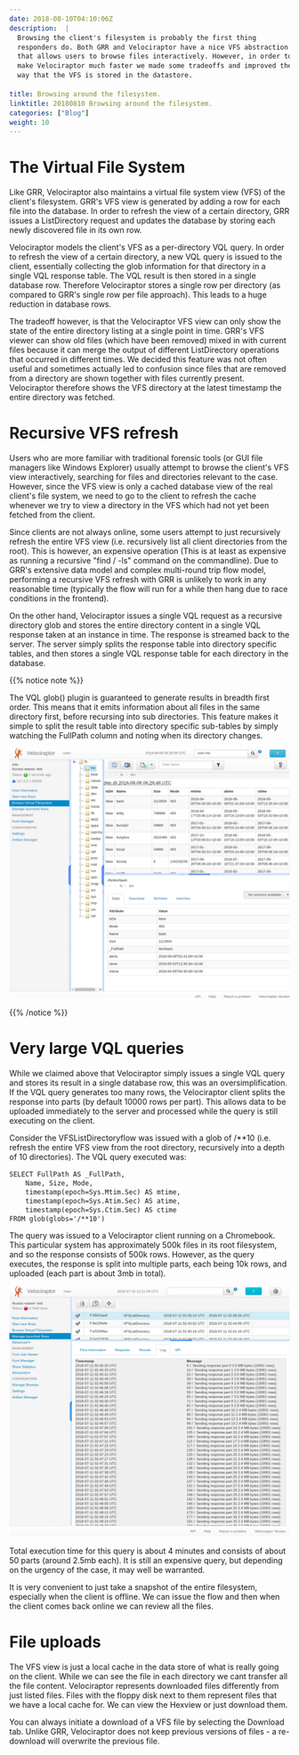```yaml
---
date: 2018-08-10T04:10:06Z
description:  |
  Browsing the client's filesystem is probably the first thing
  responders do. Both GRR and Velociraptor have a nice VFS abstraction
  that allows users to browse files interactively. However, in order to
  make Velociraptor much faster we made some tradeoffs and improved the
  way that the VFS is stored in the datastore.

title: Browsing around the filesystem.
linktitle: 20180810 Browsing around the filesystem.
categories: ["Blog"]
weight: 10
---
```


The Virtual File System
=======================

Like GRR, Velociraptor also maintains a virtual file system view (VFS)
of the client\'s filesystem. GRR\'s VFS view is generated by adding a
row for each file into the database. In order to refresh the view of a
certain directory, GRR issues a ListDirectory request and updates the
database by storing each newly discovered file in its own row.

Velociraptor models the client\'s VFS as a per-directory VQL query. In
order to refresh the view of a certain directory, a new VQL query is
issued to the client, essentially collecting the glob information for
that directory in a single VQL response table. The VQL result is then
stored in a single database row. Therefore Velociraptor stores a single
row per directory (as compared to GRR\'s single row per file approach).
This leads to a huge reduction in database rows.

The tradeoff however, is that the Velociraptor VFS view can only show
the state of the entire directory listing at a single point in time.
GRR\'s VFS viewer can show old files (which have been removed) mixed in
with current files because it can merge the output of different
ListDirectory operations that occurred in different times. We decided
this feature was not often useful and sometimes actually led to
confusion since files that are removed from a directory are shown
together with files currently present. Velociraptor therefore shows the
VFS directory at the latest timestamp the entire directory was fetched.

Recursive VFS refresh
=====================

Users who are more familiar with traditional forensic tools (or GUI file
managers like Windows Explorer) usually attempt to browse the client\'s
VFS view interactively, searching for files and directories relevant to
the case. However, since the VFS view is only a cached database view of
the real client\'s file system, we need to go to the client to refresh
the cache whenever we try to view a directory in the VFS which had not
yet been fetched from the client.

Since clients are not always online, some users attempt to just
recursively refresh the entire VFS view (i.e. recursively list all
client directories from the root). This is however, an expensive
operation (This is at least as expensive as running a recursive \"find /
-ls\" command on the commandline). Due to GRR\'s extensive data model
and complex multi-round trip flow model, performing a recursive VFS
refresh with GRR is unlikely to work in any reasonable time (typically
the flow will run for a while then hang due to race conditions in the
frontend).

On the other hand, Velociraptor issues a single VQL request as a
recursive directory glob and stores the entire directory content in a
single VQL response taken at an instance in time. The response is
streamed back to the server. The server simply splits the response table
into directory specific tables, and then stores a single VQL response
table for each directory in the database.

{{% notice note %}}

The VQL glob() plugin is guaranteed to generate results in breadth first
order. This means that it emits information about all files in the same
directory first, before recursing into sub directories. This feature
makes it simple to split the result table into directory specific
sub-tables by simply watching the FullPath column and noting when its
directory changes.


![](image9.png)

{{% /notice %}}

Very large VQL queries
======================

While we claimed above that Velociraptor simply issues a single VQL
query and stores its result in a single database row, this was an
oversimplification. If the VQL query generates too many rows, the
Velociraptor client splits the response into parts (by default 10000
rows per part). This allows data to be uploaded immediately to the
server and processed while the query is still executing on the client.

Consider the VFSListDirectoryflow was issued with a glob of /\*\*10
(i.e. refresh the entire VFS view from the root directory, recursively
into a depth of 10 directories). The VQL query executed was:

``` {.sourceCode .sql}
SELECT FullPath AS _FullPath,
    Name, Size, Mode,
    timestamp(epoch=Sys.Mtim.Sec) AS mtime,
    timestamp(epoch=Sys.Atim.Sec) AS atime,
    timestamp(epoch=Sys.Ctim.Sec) AS ctime
FROM glob(globs='/**10')
```

The query was issued to a Velociraptor client running on a Chromebook.
This particular system has approximately 500k files in its root
filesystem, and so the response consists of 500k rows. However, as the
query executes, the response is split into multiple parts, each being
10k rows, and uploaded (each part is about 3mb in total).

![image](image3.png)

Total execution time for this query is about 4 minutes and consists of
about 50 parts (around 2.5mb each). It is still an expensive query, but
depending on the urgency of the case, it may well be warranted.

It is very convenient to just take a snapshot of the entire filesystem,
especially when the client is offline. We can issue the flow and then
when the client comes back online we can review all the files.

File uploads
============

The VFS view is just a local cache in the data store of what is really
going on the client. While we can see the file in each directory we cant
transfer all the file content. Velociraptor represents downloaded files
differently from just listed files. Files with the floppy disk next to
them represent files that we have a local cache for. We can view the
Hexview or just download them.

You can always initiate a download of a VFS file by selecting the
Download tab. Unlike GRR, Velociraptor does not keep previous versions
of files - a re-download will overwrite the previous file.

